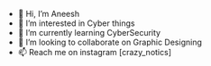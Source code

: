 - 👋 Hi, I’m Aneesh
- 👀 I’m interested in Cyber things
- 🌱 I’m currently learning CyberSecurity
- 💞️ I’m looking to collaborate on Graphic Designing
- 📫 Reach me on instagram [crazy_notics]

